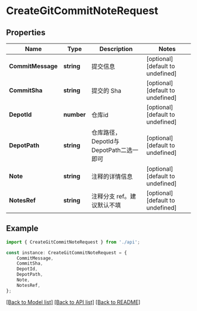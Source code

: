 # CreateGitCommitNoteRequest


## Properties

Name | Type | Description | Notes
------------ | ------------- | ------------- | -------------
**CommitMessage** | **string** | 提交信息 | [optional] [default to undefined]
**CommitSha** | **string** | 提交的 Sha | [optional] [default to undefined]
**DepotId** | **number** | 仓库id | [optional] [default to undefined]
**DepotPath** | **string** | 仓库路径，DepotId与DepotPath二选一即可 | [optional] [default to undefined]
**Note** | **string** | 注释的详情信息 | [optional] [default to undefined]
**NotesRef** | **string** | 注释分支 ref。建议默认不填 | [optional] [default to undefined]

## Example

```typescript
import { CreateGitCommitNoteRequest } from './api';

const instance: CreateGitCommitNoteRequest = {
    CommitMessage,
    CommitSha,
    DepotId,
    DepotPath,
    Note,
    NotesRef,
};
```

[[Back to Model list]](../README.md#documentation-for-models) [[Back to API list]](../README.md#documentation-for-api-endpoints) [[Back to README]](../README.md)
